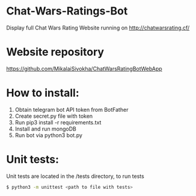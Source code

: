 # Chat-Wars-Ratings-Bot
Display full Chat Wars Rating
Website running on http://chatwarsrating.cf/

# Website repository
https://github.com/MikalaiSivokha/ChatWarsRatingBotWebApp

# How to install:
1. Obtain telegram bot API token from BotFather
1. Create secret.py file with token
1. Run pip3 install -r requirements.txt
1. Install and run mongoDB
1. Run bot via python3 bot.py

# Unit tests:
Unit tests are located in the /tests directory, to run tests
```sh
$ python3 -m unittest <path to file with tests>
```
